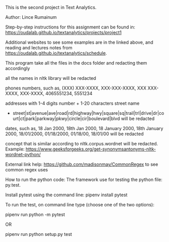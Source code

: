 This is the second project in Text Analytics.

Author: Lince Rumainum

Step-by-step instructions for this assignment can be found in: https://oudalab.github.io/textanalytics/projects/project1 

Additional websites to see some examples are in the linked above, and reading and lectures notes from https://oudalab.github.io/textanalytics/schedule.

This program take all the files in the docs folder and redacting them accordingly

all the names in nltk library will be redacted

phones numbers, such as, (XXX) XXX-XXXX, XXX-XXX-XXXX, XXX XXX-XXXX, XXX-XXXX, 4065551234, 5551234

addresses with 1-4 digits number + 1-20 characters street name 
+ street|st|avenue|ave|road|rd|highway|hwy|square|sq|trail|trl|drive|dr|court|ct|park|parkway|pkwy|circle|cir|boulevard|blvd will be redacted

dates, such as, 18 Jan 2000, 18th Jan 2000, 18 January 2000, 18th January 2000, 18/01/2000, 01/18/2000, 01/18/00, 18/01/00 will be redacted

concept that is similar according to nltk.corpus.wordnet will be redacted.
Example: https://www.geeksforgeeks.org/get-synonymsantonyms-nltk-wordnet-python/

External link help:
https://github.com/madisonmay/CommonRegex to see common regex uses

How to run the python code: The framework use for testing the python file: py.test.

Install pytest using the command line: pipenv install pytest

To run the test, on command line type (choose one of the two options): 

pipenv run python -m pytest 

OR

pipenv run python setup.py test